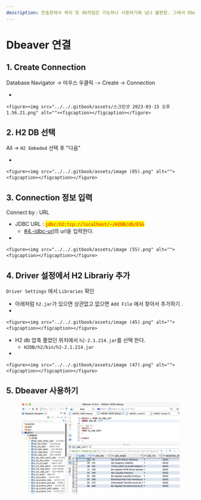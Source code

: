 ```yaml
---
description: 콘솔창에서 쿼리 및 db작업은 가능하나 사용하기에 넘나 불편함. 그래서 Dbeaver 연동하기
---
```


# Dbeaver 연결

## 1. Create Connection&#x20;

Database Navigator -> 마우스 우클릭 -> Create -> Connection

*

    <figure><img src="../../.gitbook/assets/스크린샷 2023-03-15 오후 1.56.21.png" alt=""><figcaption></figcaption></figure>

## 2. H2 DB 선택&#x20;

All -> `H2 Embeded` 선택 후 "다음"&#x20;

*

    <figure><img src="../../.gitbook/assets/image (85).png" alt=""><figcaption></figcaption></figure>

## 3. Connection 정보 입력&#x20;

Connect by : URL

* JDBC URL :  <mark style="color:red;">`jdbc:h2:tcp://localhost/~/H2DB/db/ESG`</mark>
  * [#4.-jdbc-url](h2db.md#4.-jdbc-url "mention")의 url을 입력한다.&#x20;
*

    <figure><img src="../../.gitbook/assets/image (55).png" alt=""><figcaption></figcaption></figure>

## 4. Driver 설정에서  H2 Librariy 추가&#x20;

`Driver Settings` 에서 `Libraries` 확인&#x20;

* 아래처럼 `h2.jar`가 있으면 상관없고 없으면 `Add File` 에서 찾아서 추가하기 .
*

    <figure><img src="../../.gitbook/assets/image (45).png" alt=""><figcaption></figcaption></figure>
* H2 db 압축 풀었던 위치에서 `h2-2.1.214.jar`를 선택 한다.&#x20;
  * `H2DB/h2/bin/h2-2.1.214.jar`
*

    <figure><img src="../../.gitbook/assets/image (47).png" alt=""><figcaption></figcaption></figure>

## 5.  Dbeaver 사용하기&#x20;

<figure><img src="../../.gitbook/assets/image (63).png" alt=""><figcaption></figcaption></figure>

